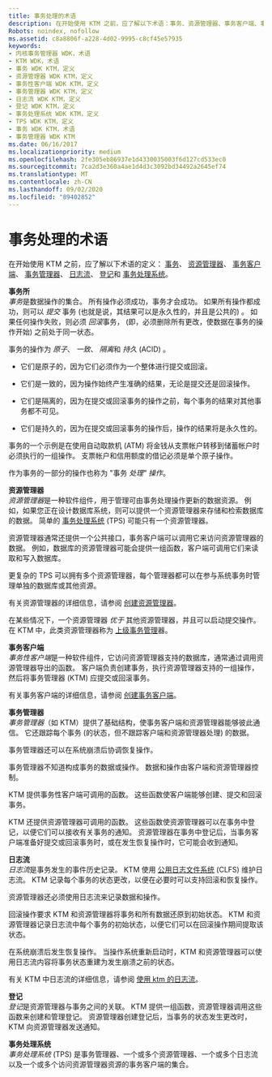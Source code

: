 ```yaml
---
title: 事务处理的术语
description: 在开始使用 KTM 之前，应了解以下术语：事务、资源管理器、事务客户端、事务管理器、日志流、登记和事务处理系统的定义。
Robots: noindex, nofollow
ms.assetid: c8a8806f-a228-4d02-9995-c8cf45e57935
keywords:
- 内核事务管理器 WDK，术语
- KTM WDK，术语
- 事务 WDK KTM，定义
- 资源管理器 WDK KTM，定义
- 事务性客户端 WDK KTM，定义
- 事务管理器 WDK KTM，定义
- 日志流 WDK KTM，定义
- 登记 WDK KTM，定义
- 事务处理系统 WDK KTM，定义
- TPS WDK KTM，定义
- 事务 WDK KTM，术语
- 事务管理器 WDK KTM
ms.date: 06/16/2017
ms.localizationpriority: medium
ms.openlocfilehash: 2fe305eb86937e1d4330035003f6d127cd533ec0
ms.sourcegitcommit: 7ca2d3e360a4ae1d4d3c3092bd34492a2645ef74
ms.translationtype: MT
ms.contentlocale: zh-CN
ms.lasthandoff: 09/02/2020
ms.locfileid: "89402852"
---
```

# <a name="transaction-processing-terms"></a>事务处理的术语


在开始使用 KTM 之前，应了解以下术语的定义： [事务](#ktm-term-transaction)、 [资源管理器](#ktm-term-resource-manager)、 [事务客户端](#ktm-term-transactional-client)、 [事务管理器](#ktm-term-transaction-manager)、 [日志流](#ktm-term-log-stream)、 [登记](#ktm-term-enlistment)和 [事务处理系统](#ktm-term-transaction-processing-system)。

<a href="" id="ktm-term-transaction"></a>**事务所**  
*事务*是数据操作的集合。 所有操作必须成功，事务才会成功。 如果所有操作都成功，则可以 *提交* 事务 (也就是说，其结果可以是永久性的，并且是公共的) 。 如果任何操作失败，则必须 *回滚*事务， (即，必须删除所有更改，使数据在事务的操作开始) 之前处于同一状态。

事务的操作为 *原子*、 *一致*、 *隔离*和 *持久* (ACID) 。

-   它们是原子的，因为它们必须作为一个整体进行提交或回滚。

-   它们是一致的，因为操作始终产生准确的结果，无论是提交还是回滚操作。

-   它们是隔离的，因为在提交或回滚事务的操作之前，每个事务的结果对其他事务都不可见。

-   它们是持久的，因为在提交或回滚事务的操作后，操作的结果将是永久性的。

事务的一个示例是在使用自动取款机 (ATM) 将金钱从支票帐户转移到储蓄帐户时必须执行的一组操作。 支票帐户和信用额度的借记必须是单个原子操作。

作为事务的一部分的操作也称为 "事务 *处理" 操作*。

<a href="" id="ktm-term-resource-manager"></a>**资源管理器**  
*资源管理器*是一种软件组件，用于管理可由事务处理操作更新的数据资源。 例如，如果您正在设计数据库系统，则可以提供一个资源管理器来存储和检索数据库的数据。 简单的 [事务处理系统](#ktm-term-transaction-processing-system) (TPS) 可能只有一个资源管理器。

资源管理器通常还提供一个公共接口，事务客户端可以调用它来访问资源管理器的数据。 例如，数据库的资源管理器可能会提供一组函数，客户端可调用它们来读取和写入数据库。

更复杂的 TPS 可以拥有多个资源管理器，每个管理器都可以在参与系统事务时管理单独的数据库或其他资源。

有关资源管理器的详细信息，请参阅 [创建资源管理器](creating-a-resource-manager.md)。

在某些情况下，一个资源管理器 *优于* 其他资源管理器，并且可以启动提交操作。 在 KTM 中，此类资源管理器称为 [上级事务管理](creating-a-superior-transaction-manager.md)器。

<a href="" id="ktm-term-transactional-client"></a>**事务客户端**  
*事务性客户端*是一种软件组件，它访问资源管理器支持的数据库，通常通过调用资源管理器导出的函数。 客户端负责创建事务，执行资源管理器支持的一组操作，然后将事务管理器 (KTM) 应提交或回滚事务。

有关事务客户端的详细信息，请参阅 [创建事务客户端](creating-a-transactional-client.md)。

<a href="" id="ktm-term-transaction-manager"></a>**事务管理器**  
*事务管理器*（如 KTM）提供了基础结构，使事务客户端和资源管理器能够彼此通信。 它还跟踪每个事务 (的状态，但不跟踪客户端和资源管理器处理) 的数据。

事务管理器还可以在系统崩溃后协调恢复操作。

事务管理器不知道构成事务的数据或操作。 数据和操作由客户端和资源管理器控制。

KTM 提供事务性客户端可调用的函数。 这些函数使客户端能够创建、提交和回滚事务。

KTM 还提供资源管理器可调用的函数。 这些函数使资源管理器可以在事务中登记，以便它们可以接收有关事务的通知。 资源管理器在事务中登记后，当事务客户端准备好提交或回滚事务时，或在发生恢复操作时，它可能会收到通知。

<a href="" id="ktm-term-log-stream"></a>**日志流**  
*日志流*是事务发生的事件历史记录。 KTM 使用 [公用日志文件系统](introduction-to-the-common-log-file-system.md) (CLFS) 维护日志流。 KTM 记录每个事务的状态更改，以便在必要时可以支持回滚和恢复操作。

资源管理器还必须使用日志流来记录数据和操作。

回滚操作要求 KTM 和资源管理器将事务和所有数据还原到初始状态。 KTM 和资源管理器记录日志流中每个事务的初始状态，以便它们可以在回滚操作期间提取该状态。

在系统崩溃后发生恢复操作。 当操作系统重新启动时，KTM 和资源管理器可以使用日志流内容将事务状态重建为发生崩溃之前的状态。

有关 KTM 中日志流的详细信息，请参阅 [使用 ktm 的日志流](using-log-streams-with-ktm.md)。

<a href="" id="ktm-term-enlistment"></a>**登记**  
*登记*是资源管理器与事务之间的关联。 KTM 提供一组函数，资源管理器调用这些函数来创建和管理登记。 资源管理器创建登记后，当事务的状态发生更改时，KTM 向资源管理器发送通知。

<a href="" id="ktm-term-transaction-processing-system"></a>**事务处理系统**  
*事务处理系统* (TPS) 是事务管理器、一个或多个资源管理器、一个或多个日志流以及一个或多个访问资源管理器资源的事务客户端的集合。

 

 




